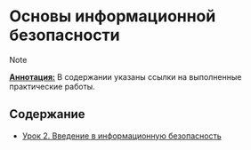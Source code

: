 # Основы информационной безопасности

> [!Note]
> <ins>**Аннотация:**</ins>
> В содержании указаны ссылки на выполненные практические работы.

## Содержание
- [Урок 2. Введение в информационную безопасность](./Урок%202.%20Введение%20в%20информационную%20безопасность.md)
